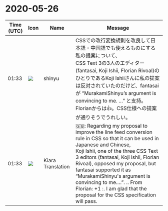 # 2020-05-26

|Time (UTC)|Icon|Name|Message|
|---|---|---|---|
|01:33|![](https://avatars.slack-edge.com/2018-04-27/354445776386_e258f5ed5ba887b08668_72.jpg)|shinyu|CSSでの改行変換規則を改良して日本語・中国語でも使えるものにする私の提案について、<br>CSS Text 3の3人のエディター(fantasai, Koji Ishii, Florian Rivoal)のひとりであるKoji Ishiiさんに私の提案は反対されていたのだけど、fantasaiが “MurakamiShinyu’s argument is convincing to me. …” と支持。Florianからは:+1:。CSS仕様への提案が通りそうでうれしい。|
|01:33|![](https://avatars.slack-edge.com/2019-08-21/732685848020_f3f20736795184660348_72.png)|Kiara Translation|🇬🇧: Regarding my proposal to improve the line feed conversion rule in CSS so that it can be used in Japanese and Chinese,<br>Koji Ishii, one of the three CSS Text 3 editors (fantasai, Koji Ishii, Florian Rivoal), opposed my proposal, but fantasai supported it as “MurakamiShinyu's argument is convincing to me.…”. .. From Florian: +1 :. I am glad that the proposal for the CSS specification will pass.|
